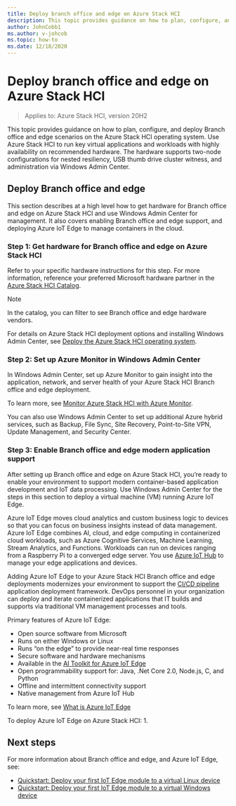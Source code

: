 ```yaml
---
title: Deploy branch office and edge on Azure Stack HCI
description: This topic provides guidance on how to plan, configure, and deploy Branch office and edge scenarios on the Azure Stack HCI operating system.
author: JohnCobb1
ms.author: v-johcob
ms.topic: how-to
ms.date: 12/18/2020
---
```


# Deploy branch office and edge on Azure Stack HCI

>Applies to: Azure Stack HCI, version 20H2

This topic provides guidance on how to plan, configure, and deploy Branch office and edge scenarios on the Azure Stack HCI operating system. Use Azure Stack HCI to run key virtual applications and workloads with highly availability on recommended hardware. The hardware supports two-node configurations for nested resiliency, USB thumb drive cluster witness, and administration via Windows Admin Center.

## Deploy Branch office and edge
This section describes at a high level how to get hardware for Branch office and edge on Azure Stack HCI and use Windows Admin Center for management. It also covers enabling Branch office and edge support, and deploying Azure IoT Edge to manage containers in the cloud.

### Step 1: Get hardware for Branch office and edge on Azure Stack HCI
Refer to your specific hardware instructions for this step. For more information, reference your preferred Microsoft hardware partner in the [Azure Stack HCI Catalog](https://hcicatalog.azurewebsites.net).

   >[!NOTE]
   > In the catalog, you can filter to see Branch office and edge hardware vendors.

For details on Azure Stack HCI deployment options and installing Windows Admin Center, see [Deploy the Azure Stack HCI operating system](./operating-system.md).

### Step 2: Set up Azure Monitor in Windows Admin Center
In Windows Admin Center, set up Azure Monitor to gain insight into the application, network, and server health of your Azure Stack HCI Branch office and edge deployment.

To learn more, see [Monitor Azure Stack HCI with Azure Monitor](../manage/azure-monitor.md).

You can also use Windows Admin Center to set up additional Azure hybrid services, such as Backup, File Sync, Site Recovery, Point-to-Site VPN, Update Management, and Security Center.

### Step 3: Enable Branch office and edge modern application support
After setting up Branch office and edge on Azure Stack HCI, you’re ready to enable your environment to support modern container-based application development and IoT data processing. Use Windows Admin Center for the steps in this section to deploy a virtual machine (VM) running Azure IoT Edge.

Azure IoT Edge moves cloud analytics and custom business logic to devices so that you can focus on business insights instead of data management. Azure IoT Edge combines AI, cloud, and edge computing in containerized cloud workloads, such as Azure Cognitive Services, Machine Learning, Stream Analytics, and Functions. Workloads can run on devices ranging from a Raspberry Pi to a converged edge server. You use [Azure IoT Hub](https://azure.microsoft.com/services/iot-hub) to manage your edge applications and devices.

Adding Azure IoT Edge to your Azure Stack HCI Branch office and edge deployments modernizes your environment to support the [CI/CD pipeline](https://docs.microsoft.com/azure/iot-edge/how-to-continuous-integration-continuous-deployment) application deployment framework. DevOps personnel in your organization can deploy and iterate containerized applications that IT builds and supports via traditional VM management processes and tools.

Primary features of Azure IoT Edge:
- Open source software from Microsoft
- Runs on either Windows or Linux
- Runs “on the edge” to provide near-real time responses
- Secure software and hardware mechanisms
- Available in the [AI Toolkit for Azure IoT Edge](https://github.com/Azure/ai-toolkit-iot-edge)
- Open programmability support for: Java, .Net Core 2.0, Node.js, C, and Python
- Offline and intermittent connectivity support
- Native management from Azure IoT Hub

To learn more, see [What is Azure IoT Edge](https://docs.microsoft.com/azure/iot-edge/about-iot-edge)

To deploy Azure IoT Edge on Azure Stack HCI:
1. 


## Next steps
For more information about Branch office and edge, and Azure IoT Edge, see:
- [Quickstart: Deploy your first IoT Edge module to a virtual Linux device](https://docs.microsoft.com/azure/iot-edge/quickstart-linux?view=iotedge-2018-06&preserve-view=true)
- [Quickstart: Deploy your first IoT Edge module to a virtual Windows device](https://docs.microsoft.com/azure/iot-edge/quickstart?view=iotedge-2018-06&preserve-view=true)
